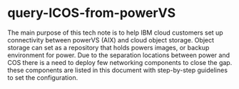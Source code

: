# query-ICOS-from-powerVS 
The main purpose of this tech note is to help IBM cloud customers set up connectivity between powerVS (AIX) and cloud object storage. Object storage can set as a repository that holds powers images, or backup environment for power. Due to the separation locations between power and COS there is a need to deploy few networking components to close the gap.
these components are listed in this document with step-by-step guidelines to set the configuration.

